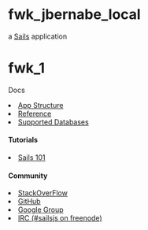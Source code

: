 # fwk_jbernabe_local

a [Sails](http://sailsjs.org) application
# fwk_1

Docs
<a target="_blank" href="http://sailsjs.org/#!/documentation/anatomy/myApp"><li>App Structure</li></a>
<a target="_blank" href="http://sailsjs.org/#!/documentation/reference"><li>Reference</li></a>
<a target="_blank" href="http://sailsjs.org/#!/documentation/concepts/extending-sails/Adapters/adapterList.html"><li>Supported Databases</li></a>

<h4>Tutorials</h4>
<a target="_blank" href="https://github.com/sails101"><li>Sails 101</li></a>

<h4>Community</h4>
<a target="_blank" href="http://stackoverflow.com/search?q=sails.js"><li>StackOverFlow</li></a>
<a target="_blank" href="https://github.com/balderdashy/sails"><li>GitHub</li></a>
<a target="_blank" href="https://groups.google.com/forum/#!forum/sailsjs"><li>Google Group</li></a>
<a target="_blank" href="http://webchat.freenode.net/"><li>IRC (#sailsjs on freenode)</li></a>
